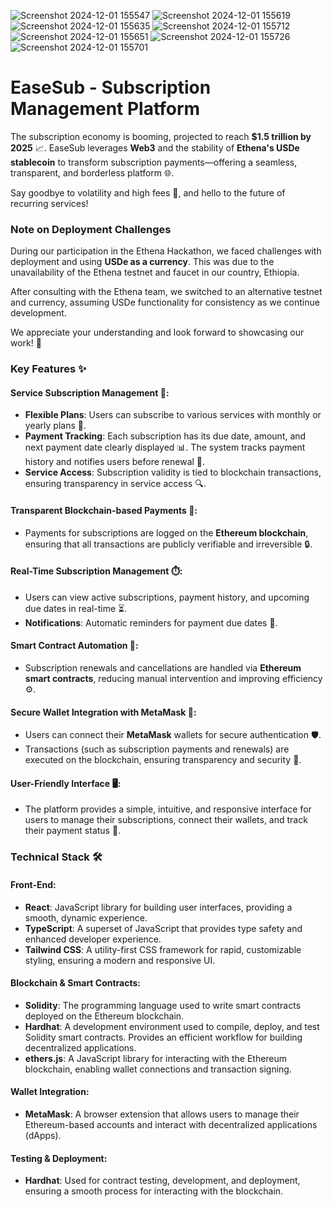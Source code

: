 ![Screenshot 2024-12-01 155547](https://github.com/user-attachments/assets/84802fb9-12a4-46a7-9ff7-e9b9f3d505f5) ![Screenshot 2024-12-01 155619](https://github.com/user-attachments/assets/099e3b2c-4c31-49a3-b9ac-42a2c66c2b2c)
![Screenshot 2024-12-01 155635](https://github.com/user-attachments/assets/2c77e339-95dc-42c1-b080-610f4661cf54) ![Screenshot 2024-12-01 155712](https://github.com/user-attachments/assets/6672d373-5ab7-4548-ab7a-ebf38f2cf850)
![Screenshot 2024-12-01 155651](https://github.com/user-attachments/assets/037401af-78f5-40d3-a3f7-328480864a25) ![Screenshot 2024-12-01 155726](https://github.com/user-attachments/assets/c7c79945-5fba-4068-aa08-aa3fd6615f0b)
![Screenshot 2024-12-01 155701](https://github.com/user-attachments/assets/a2143b8b-d6c1-4203-8916-d01e3f0c359b)


# EaseSub - Subscription Management Platform

The subscription economy is booming, projected to reach **$1.5 trillion by 2025** 📈. EaseSub leverages **Web3** and the stability of **Ethena's USDe stablecoin** to transform subscription payments—offering a seamless, transparent, and borderless platform 🌐.  

Say goodbye to volatility and high fees 🙌, and hello to the future of recurring services!

### Note on Deployment Challenges

During our participation in the Ethena Hackathon, we faced challenges with deployment and using **USDe as a currency**. This was due to the unavailability of the Ethena testnet and faucet in our country, Ethiopia.  

After consulting with the Ethena team, we switched to an alternative testnet and currency, assuming USDe functionality for consistency as we continue development. 

We appreciate your understanding and look forward to showcasing our work! 🚀  


### Key Features ✨

#### Service Subscription Management 📅:
- **Flexible Plans**: Users can subscribe to various services with monthly or yearly plans 🔄.
- **Payment Tracking**: Each subscription has its due date, amount, and next payment date clearly displayed 📊. The system tracks payment history and notifies users before renewal 🔔.
- **Service Access**: Subscription validity is tied to blockchain transactions, ensuring transparency in service access 🔍.

#### Transparent Blockchain-based Payments 🔗:
- Payments for subscriptions are logged on the **Ethereum blockchain**, ensuring that all transactions are publicly verifiable and irreversible 🔒.

#### Real-Time Subscription Management ⏱️:
- Users can view active subscriptions, payment history, and upcoming due dates in real-time ⏳.
- **Notifications**: Automatic reminders for payment due dates 🔔.

#### Smart Contract Automation 🤖:
- Subscription renewals and cancellations are handled via **Ethereum smart contracts**, reducing manual intervention and improving efficiency ⚙️.

#### Secure Wallet Integration with MetaMask 🔐:
- Users can connect their **MetaMask** wallets for secure authentication 🛡️.
- Transactions (such as subscription payments and renewals) are executed on the blockchain, ensuring transparency and security 🔑.

#### User-Friendly Interface 🖥️:
- The platform provides a simple, intuitive, and responsive interface for users to manage their subscriptions, connect their wallets, and track their payment status 📲.


### Technical Stack 🛠️

#### Front-End:
- **React**: JavaScript library for building user interfaces, providing a smooth, dynamic experience.
- **TypeScript**: A superset of JavaScript that provides type safety and enhanced developer experience.
- **Tailwind CSS**: A utility-first CSS framework for rapid, customizable styling, ensuring a modern and responsive UI.

#### Blockchain & Smart Contracts:
- **Solidity**: The programming language used to write smart contracts deployed on the Ethereum blockchain.
- **Hardhat**: A development environment used to compile, deploy, and test Solidity smart contracts. Provides an efficient workflow for building decentralized applications.
- **ethers.js**: A JavaScript library for interacting with the Ethereum blockchain, enabling wallet connections and transaction signing.

#### Wallet Integration:
- **MetaMask**: A browser extension that allows users to manage their Ethereum-based accounts and interact with decentralized applications (dApps).

#### Testing & Deployment:
- **Hardhat**: Used for contract testing, development, and deployment, ensuring a smooth process for interacting with the blockchain.





